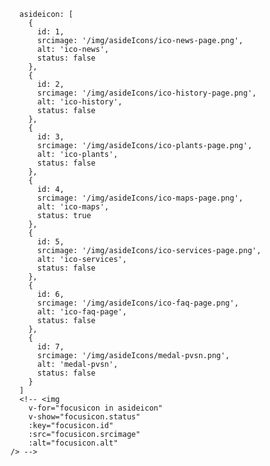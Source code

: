       asideicon: [
        {
          id: 1,
          srcimage: '/img/asideIcons/ico-news-page.png',
          alt: 'ico-news',
          status: false
        },
        {
          id: 2,
          srcimage: '/img/asideIcons/ico-history-page.png',
          alt: 'ico-history',
          status: false
        },
        {
          id: 3,
          srcimage: '/img/asideIcons/ico-plants-page.png',
          alt: 'ico-plants',
          status: false
        },
        {
          id: 4,
          srcimage: '/img/asideIcons/ico-maps-page.png',
          alt: 'ico-maps',
          status: true
        },
        {
          id: 5,
          srcimage: '/img/asideIcons/ico-services-page.png',
          alt: 'ico-services',
          status: false
        },
        {
          id: 6,
          srcimage: '/img/asideIcons/ico-faq-page.png',
          alt: 'ico-faq-page',
          status: false
        },
        {
          id: 7,
          srcimage: '/img/asideIcons/medal-pvsn.png',
          alt: 'medal-pvsn',
          status: false
        }
      ]
      <!-- <img
        v-for="focusicon in asideicon"
        v-show="focusicon.status"
        :key="focusicon.id"
        :src="focusicon.srcimage"
        :alt="focusicon.alt"
    /> -->